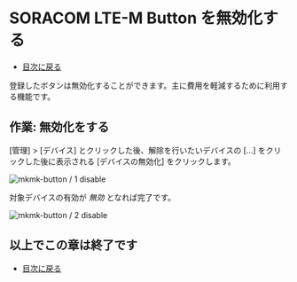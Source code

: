 # SORACOM LTE-M Button を無効化する

* [目次に戻る](../index#closing)

登録したボタンは無効化することができます。主に費用を軽減するために利用する機能です。

## 作業: 無効化をする

[管理] > [デバイス] とクリックした後、解除を行いたいデバイスの [...] をクリックした後に表示される [デバイスの無効化] をクリックします。  

![mkmk-button / 1 disable](https://docs.google.com/drawings/d/e/2PACX-1vRK-JQadfhtAhXgWz6HFbAHCMqAWsmITUvaAT4DkUTTA3PTa5WCsQkr3lBWNBVCDIE8O50kmfsWNViz/pub?w=922&h=259)

対象デバイスの有効が *無効* となれば完了です。

![mkmk-button / 2 disable](https://docs.google.com/drawings/d/e/2PACX-1vTzpwoIGONV8KFA_tBTD_r6_PETkmdtLzzq_bMvQASQk9ayKriiUAIZi2Y0MWuPCxMJ501Sr57IvHQP/pub?w=929&h=122)

## 以上でこの章は終了です

* [目次に戻る](../index#closing)
